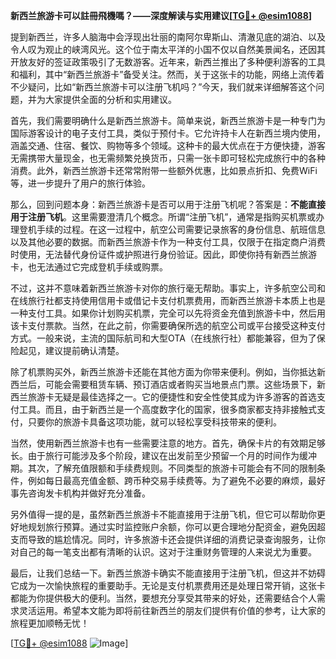 **新西兰旅游卡可以註冊飛機嗎？——深度解读与实用建议[[TG💪+ @esim1088](https://t.me/s/esim1088)]**

提到新西兰，许多人脑海中会浮现出壮丽的南阿尔卑斯山、清澈见底的湖泊、以及令人叹为观止的峡湾风光。这个位于南太平洋的小国不仅以自然美景闻名，还因其开放友好的签证政策吸引了无数游客。近年来，新西兰推出了多种便利游客的工具和福利，其中“新西兰旅游卡”备受关注。然而，关于这张卡的功能，网络上流传着不少疑问，比如“新西兰旅游卡可以注册飞机吗？”今天，我们就来详细解答这个问题，并为大家提供全面的分析和实用建议。

首先，我们需要明确什么是新西兰旅游卡。简单来说，新西兰旅游卡是一种专门为国际游客设计的电子支付工具，类似于预付卡。它允许持卡人在新西兰境内使用，涵盖交通、住宿、餐饮、购物等多个领域。这种卡的最大优点在于方便快捷，游客无需携带大量现金，也无需频繁兑换货币，只需一张卡即可轻松完成旅行中的各种消费。此外，新西兰旅游卡还常常附带一些额外优惠，比如景点折扣、免费WiFi等，进一步提升了用户的旅行体验。

那么，回到问题本身：新西兰旅游卡是否可以用于注册飞机呢？答案是：**不能直接用于注册飞机**。这里需要澄清几个概念。所谓“注册飞机”，通常是指购买机票或办理登机手续的过程。在这一过程中，航空公司需要记录旅客的身份信息、航班信息以及其他必要的数据。而新西兰旅游卡作为一种支付工具，仅限于在指定商户消费时使用，无法替代身份证件或护照进行身份验证。因此，即使你持有新西兰旅游卡，也无法通过它完成登机手续或购票。

不过，这并不意味着新西兰旅游卡对你的旅行毫无帮助。事实上，许多航空公司和在线旅行社都支持使用信用卡或借记卡支付机票费用，而新西兰旅游卡本质上也是一种支付工具。如果你计划购买机票，完全可以先将资金充值到旅游卡中，然后用该卡支付票款。当然，在此之前，你需要确保所选的航空公司或平台接受这种支付方式。一般来说，主流的国际航司和大型OTA（在线旅行社）都能兼容，但为了保险起见，建议提前确认清楚。

除了机票购买外，新西兰旅游卡还能在其他方面为你带来便利。例如，当你抵达新西兰后，可能会需要租赁车辆、预订酒店或者购买当地景点门票。这些场景下，新西兰旅游卡无疑是最佳选择之一。它的便捷性和安全性使其成为许多游客的首选支付工具。而且，由于新西兰是一个高度数字化的国家，很多商家都支持非接触式支付，只要你的旅游卡具备这项功能，就可以轻松享受科技带来的便利。

当然，使用新西兰旅游卡也有一些需要注意的地方。首先，确保卡片的有效期足够长。由于旅行可能涉及多个阶段，建议在出发前至少预留一个月的时间作为缓冲期。其次，了解充值限额和手续费规则。不同类型的旅游卡可能会有不同的限制条件，例如每日最高充值金额、跨币种交易手续费等。为了避免不必要的麻烦，最好事先咨询发卡机构并做好充分准备。

另外值得一提的是，虽然新西兰旅游卡不能直接用于注册飞机，但它可以帮助你更好地规划旅行预算。通过实时监控账户余额，你可以更合理地分配资金，避免因超支而导致的尴尬情况。同时，许多旅游卡还会提供详细的消费记录查询服务，让你对自己的每一笔支出都有清晰的认识。这对于注重财务管理的人来说尤为重要。

最后，让我们总结一下。新西兰旅游卡确实不能直接用于注册飞机，但这并不妨碍它成为一次愉快旅程的重要助手。无论是支付机票费用还是处理日常开销，这张卡都能为你提供极大的便利。当然，要想充分享受其带来的好处，还需要结合个人需求灵活运用。希望本文能为即将前往新西兰的朋友们提供有价值的参考，让大家的旅程更加顺畅无忧！

[[TG💪+ @esim1088](https://t.me/s/esim1088) ![Image](https://i.postimg.cc/4NQfJmqS/Snipaste-2025-05-13-00-14-12.png)]